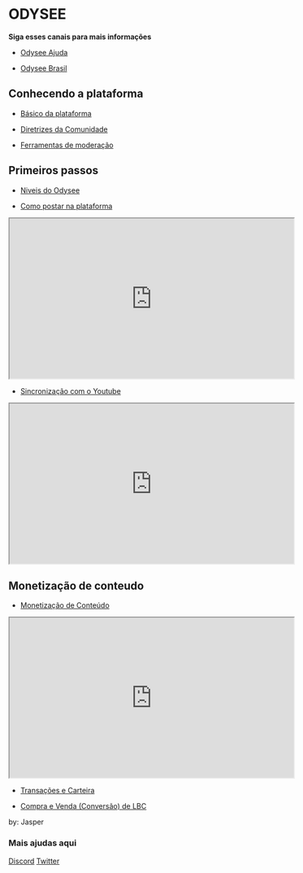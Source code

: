 #  ODYSEE

**Siga esses canais para mais informações**

*  [Odysee Ajuda](https://odysee.com/@ajuda:d)

* [Odysee Brasil](https://odysee.com/@odyseebr:1)

## Conhecendo a plataforma

* [Básico da plataforma](https://odysee.com/@ajuda:d/basico:d)

* [Diretrizes da Comunidade](https://odysee.com/@ajuda:d/diretrizes:9)

* [Ferramentas de moderação](https://odysee.com/@ajuda:d/ferramentas:4)

## Primeiros passos

* [Niveis do Odysee](https://odysee.com/@ajuda:d/nivel:3)

* [Como postar na plataforma](https://odysee.com/@odyseebr:1/upload:6)

<iframe id="lbry-iframe" width="560" height="315" src="https://odysee.com/$/embed/upload/6c444a2c00d69fd7c999c62f4e26ea0f542c3603?r=CQLbxGQqZTHjhWFNW2rYT3R8sxXY5nDV" allowfullscreen></iframe>

* [Sincronização com o Youtube](https://odysee.com/@odyseebr:1/sync:f)

<iframe id="lbry-iframe" width="560" height="315" src="https://odysee.com/$/embed/sync/f6fca85e6beaebcea7426c0fd411fd2dc80fcb05?r=CQLbxGQqZTHjhWFNW2rYT3R8sxXY5nDV" allowfullscreen></iframe>

## Monetização de conteudo

* [Monetização de Conteúdo](https://odysee.com/@ajuda:d/monetizacao:d)

<iframe id="lbry-iframe" width="560" height="315" src="https://odysee.com/$/embed/monetizacao-conteudo/71db5dc5ec7a0add3465d2b1ce996a9c8208ee3a?r=CQLbxGQqZTHjhWFNW2rYT3R8sxXY5nDV" allowfullscreen></iframe>

* [Transações e Carteira](https://odysee.com/@ajuda:d/carteira:e)

* [Compra e Venda (Conversão) de LBC](https://odysee.com/@ajuda:d/troca:0)



by: Jasper

### Mais ajudas aqui


[Discord](https://discord.gg/S24XhKAvYx)                        [Twitter](https://twitter.com/OdyseeB)
